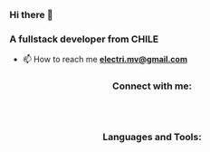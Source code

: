 <!--
**StudioMontt/StudioMontt** is a ✨ _special_ ✨ repository because its `README.md` (this file) appears on your GitHub profile.

Here are some ideas to get you started:

- 🔭 I’m currently working on ...
- 🌱 I’m currently learning ...
- 👯 I’m looking to collaborate on ...
- 🤔 I’m looking for help with ...
- 💬 Ask me about ...
- 📫 How to reach me: ...
- 😄 Pronouns: ...
- ⚡ Fun fact: ...
-->

![head.png](https://raw.githubusercontent.com/studiomontt/studiomontt/main/header.png)

### Hi there 👋

<h3>A fullstack developer from CHILE</h3>

- 📫 How to reach me **electri.mv@gmail.com**

<h3 align="center">Connect with me:</h3>
<p align="center">
<p align="center">
  <a href="https://www.linkedin.com/in/mvpelectro/" target="_blank"></a>
    <img align="center" src="https://raw.githubusercontent.com/rahuldkjain/github-profile-readme-generator/master/src/images/icons/Social/linked-in-alt.svg" alt="Linkedin Gustavo Vargas" height="30" width="40" />
</p>

<h3 align="center">Languages and Tools:</h3>
<p align="center">
<a href="https://www.w3.org/html/" target="_blank" rel="noreferrer">
    <img src="https://raw.githubusercontent.com/devicons/devicon/master/icons/html5/html5-original-wordmark.svg" alt="html5" width="45" height="45"/>
</a>
<a href="https://www.w3schools.com/css/" target="_blank" rel="noreferrer">
    <img src="https://raw.githubusercontent.com/devicons/devicon/master/icons/css3/css3-original-wordmark.svg" alt="css3" width="45" height="45"/>
</a>
<a href="https://developer.mozilla.org/en-US/docs/Web/JavaScript" target="_blank" rel="noreferrer">
    <img src="https://raw.githubusercontent.com/devicons/devicon/master/icons/javascript/javascript-original.svg" alt="javascript" width="40" height="40"/>
</a>
<a href="https://www.java.com/es/" target="_blank" rel="noreferrer">
    <img src="https://w7.pngwing.com/pngs/837/18/png-transparent-logo-java-runtime-environment-programming-language-runtime-system-oracle-text-logo-desktop-wallpaper-thumbnail.png" alt="java" width="40" height="40"/>
</a>
<a href="https://git-scm.com/" target="_blank" rel="noreferrer">
    <img src="https://www.vectorlogo.zone/logos/git-scm/git-scm-icon.svg" alt="git" width="40" height="40"/>
</a>
<a href="https://www.mysql.com/" target="_blank" rel="noreferrer">
    <img src="https://www.freepnglogos.com/uploads/logo-mysql-png/logo-mysql-mysql-logo-png-images-are-download-crazypng-21.png" alt="mysql" width="40" height="40"/>
</a>
<a href="https://nodejs.org" target="_blank" rel="noreferrer">
    <img src="https://cdn-icons-png.flaticon.com/512/919/919825.png" alt="nodejs" width="40" height="40"/>
</a>
<a href="https://postman.com" target="_blank" rel="noreferrer">
<img src="https://www.vectorlogo.zone/logos/getpostman/getpostman-icon.svg" alt="postman" width="40" height="40"/>
</a>
<a href="https://www.figma.com/" target="_blank" rel="noreferrer">
    <img src="https://www.vectorlogo.zone/logos/figma/figma-icon.svg" alt="figma" width="40" height="40"/>
</a>
<a href="https://getbootstrap.com" target="_blank" rel="noreferrer">
    <img src="https://raw.githubusercontent.com/devicons/devicon/master/icons/bootstrap/bootstrap-plain-wordmark.svg" alt="bootstrap" width="40" height="40"/>
</a>

<!-- </p>
<p align="center"><img  src="https://github-readme-streak-stats.herokuapp.com/?user=studiomontt&theme=tokyonight" alt="GustavoVargas" /></p>

![bottom.png](https://raw.githubusercontent.com/studiomontt/studiomontt/main/footer.png)
-->
<p align="center">
  <img src="https://github-readme-streak-stats.herokuapp.com/?user=studiomontt&theme=tokyonight" alt="GitHub Stats">
</p>

<p align="center">
  <img src="https://raw.githubusercontent.com/studiomontt/studiomontt/main/footer.png" alt="Footer Image">
</p>

<a name="footer"></a>

<style>
  p {
    position: relative;
    display: inline-block;
  }
  img:last-child {
    position: absolute;
    top: 50%;
    left: 50%;
    transform: translate(-50%, -50%);
  }
</style>
